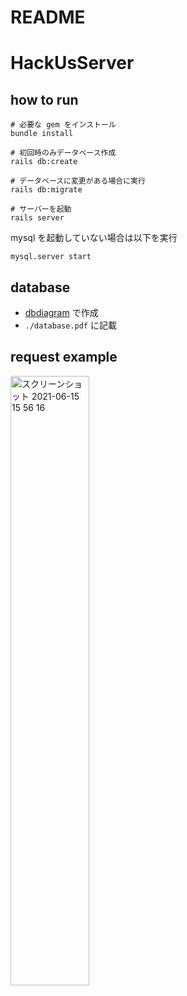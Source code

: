 # README
# HackUsServer

## how to run
```
# 必要な gem をインストール
bundle install

# 初回時のみデータベース作成
rails db:create

# データベースに変更がある場合に実行
rails db:migrate

# サーバーを起動
rails server
```

mysql を起動していない場合は以下を実行
```
mysql.server start
```
## database
* [dbdiagram](https://dbdiagram.io/home) で作成
* `./database.pdf` に記載<br>

## request example
<img width="50%" alt="スクリーンショット 2021-06-15 15 56 16" src="https://user-images.githubusercontent.com/51741264/122006794-39c62a00-cdf2-11eb-8bde-42071aa2cad0.png">
